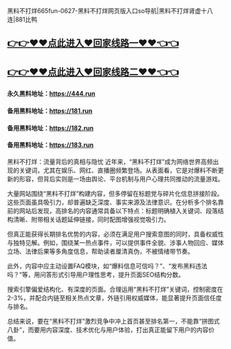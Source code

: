 黑料不打烊665fun-0627-黑料不打烊网页版入口so导航|黑料不打烊肾虚十八连|881比鸭

## [👉👉♥♥点此进入♥回家线路一♥♥👈👈](https://unpkg.com/182run/index.html)
## [👉👉♥♥点此进入♥回家线路二♥♥👈👈](https://unpkg.com/182-1run/index.html)

#### 永久黑料地址：https://444.run
#### 备用黑料地址：https://181.run
#### 备用黑料地址：https://182.run
#### 备用黑料地址：https://183.run


黑料不打烊：流量背后的真相与隐忧
近年来，“黑料不打烊”成为网络世界高频出现的关键词，尤其在娱乐、网红、直播圈频繁登场。从表面看，它是对爆料不断更新的形容，但背后实则是一场由舆论、平台机制与用户心理共同推动的流量游戏。

大量网站围绕“黑料不打烊”构建内容，但多停留在标题党与碎片化信息拼接阶段。这些页面虽具吸引力，却普遍缺乏深度、事实来源及法律意识。在分析多个排名靠前的网站后发现，高排名的内容通常具备以下特点：标题明确植入关键词、段落结构清晰、附带相关话题延伸链接，同时配图增强视觉吸引力。

但真正能获得长期排名优势的内容，必须在满足用户搜索意图的同时，具备权威性与独特见解。例如，围绕某一热点事件，可以提供事件全貌、涉事人物回应、媒体立场、法律后果等多角度信息，帮助读者厘清真伪，不被情绪带节奏。

此外，内容中应主动设置FAQ模块，如“爆料信息可信吗？”、“发布黑料违法吗？”等，用问答形式引导用户理性思考，提升页面SEO结构分数。

搜索引擎偏爱结构化、有深度的页面。合理运用“黑料不打烊”关键词，控制密度在2-3%，并配合内链至相关热点文章，外链引用权威媒体，能显著提升页面信任度与排名。

总结来说，要在“黑料不打烊”激烈竞争中冲上首页甚至排名第一，不能靠“拼图式八卦”，而要用内容深度、技术优化与用户体验，打出真正能留下用户的内容价值。

